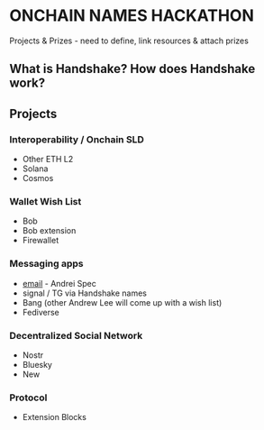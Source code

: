 # ONCHAIN NAMES HACKATHON


Projects & Prizes - need to define, link resources & attach prizes

## What is Handshake? How does Handshake work?



## Projects

### Interoperability / Onchain SLD
- Other ETH L2
- Solana
- Cosmos


### Wallet Wish List
- Bob
- Bob extension
- Firewallet


### Messaging apps
- [email](email.md) - Andrei Spec
- signal / TG via Handshake names
- Bang (other Andrew Lee will come up with a wish list)
- Fediverse


### Decentralized Social Network
- Nostr
- Bluesky
- New


### Protocol
- Extension Blocks
